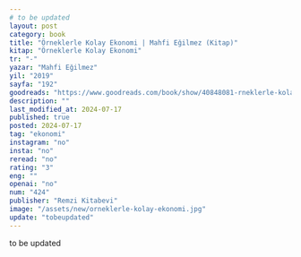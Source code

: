 ```yaml
---
# to be updated
layout: post
category: book
title: "Örneklerle Kolay Ekonomi | Mahfi Eğilmez (Kitap)"
kitap: "Örneklerle Kolay Ekonomi"
tr: "-"
yazar: "Mahfi Eğilmez"
yil: "2019"
sayfa: "192"
goodreads: "https://www.goodreads.com/book/show/40848081-rneklerle-kolay-ekonomi"
description: ""
last_modified_at: 2024-07-17
published: true
posted: 2024-07-17
tag: "ekonomi"
instagram: "no"
insta: "no"
reread: "no"
rating: "3"
eng: ""
openai: "no"
num: "424"
publisher: "Remzi Kitabevi"
image: "/assets/new/orneklerle-kolay-ekonomi.jpg"
update: "tobeupdated"
---
```


to be updated
